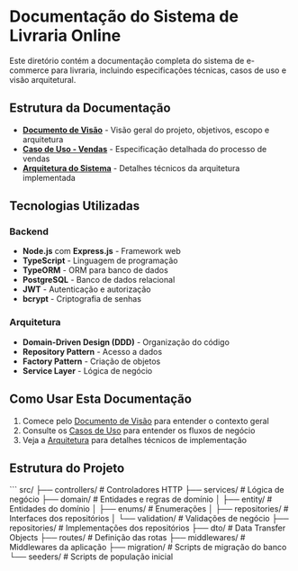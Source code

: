 # Documentação do Sistema de Livraria Online

Este diretório contém a documentação completa do sistema de e-commerce para livraria, incluindo especificações técnicas, casos de uso e visão arquitetural.

## Estrutura da Documentação

- **[Documento de Visão](./documento-visao.md)** - Visão geral do projeto, objetivos, escopo e arquitetura
- **[Caso de Uso - Vendas](./caso-uso-vendas.md)** - Especificação detalhada do processo de vendas
- **[Arquitetura do Sistema](./arquitetura.md)** - Detalhes técnicos da arquitetura implementada

## Tecnologias Utilizadas

### Backend
- **Node.js** com **Express.js** - Framework web
- **TypeScript** - Linguagem de programação
- **TypeORM** - ORM para banco de dados
- **PostgreSQL** - Banco de dados relacional
- **JWT** - Autenticação e autorização
- **bcrypt** - Criptografia de senhas

### Arquitetura
- **Domain-Driven Design (DDD)** - Organização do código
- **Repository Pattern** - Acesso a dados
- **Factory Pattern** - Criação de objetos
- **Service Layer** - Lógica de negócio

## Como Usar Esta Documentação

1. Comece pelo [Documento de Visão](./documento-visao.md) para entender o contexto geral
2. Consulte os [Casos de Uso](./caso-uso-vendas.md) para entender os fluxos de negócio
3. Veja a [Arquitetura](./arquitetura.md) para detalhes técnicos de implementação

## Estrutura do Projeto

\`\`\`
src/
├── controllers/          # Controladores HTTP
├── services/            # Lógica de negócio
├── domain/              # Entidades e regras de domínio
│   ├── entity/         # Entidades do domínio
│   ├── enums/          # Enumerações
│   ├── repositories/   # Interfaces dos repositórios
│   └── validation/     # Validações de negócio
├── repositories/        # Implementações dos repositórios
├── dto/                # Data Transfer Objects
├── routes/             # Definição das rotas
├── middlewares/        # Middlewares da aplicação
├── migration/          # Scripts de migração do banco
└── seeders/           # Scripts de população inicial
